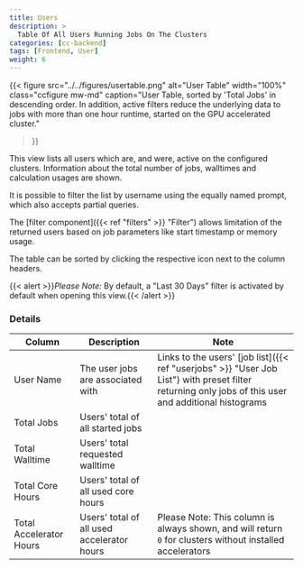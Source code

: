 ```yaml
---
title: Users
description: >
  Table Of All Users Running Jobs On The Clusters
categories: [cc-backend]
tags: [Frontend, User]
weight: 6
---
```


{{< figure src="../../figures/usertable.png" alt="User Table" width="100%" class="ccfigure mw-md"
    caption="User Table, sorted by 'Total Jobs' in descending order. In addition, active filters reduce the underlying data to jobs with more than one hour runtime, started on the GPU accelerated cluster."
>}}

This view lists all users which are, and were, active on the configured clusters. Information about the total number of jobs, walltimes and calculation usages are shown.

It is possible to filter the list by username using the equally named prompt, which also accepts partial queries.

The [filter component]({{< ref "filters" >}} "Filter") allows limitation of the returned users based on job parameters like start timestamp or memory usage.

The table can be sorted by clicking the respective icon next to the column headers.

{{< alert >}}*Please Note:* By default, a "Last 30 Days" filter is activated by default when opening this view.{{< /alert >}}

### Details

|Column|Description|Note|
|-----|-----------|----|
|User Name|The user jobs are associated with|Links to the users' [job list]({{< ref "userjobs" >}} "User Job List") with preset filter returning only jobs of this user and additional histograms|
|Total Jobs|Users' total of all started jobs||
|Total Walltime|Users' total requested walltime||
|Total Core Hours|Users' total of all used core hours||
|Total Accelerator Hours|Users' total of all used accelerator hours|Please Note: This column is always shown, and will return `0` for clusters without installed accelerators|
